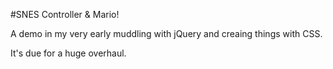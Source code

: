 #SNES Controller & Mario!

A demo in my very early muddling with jQuery and creaing things with CSS.

It's due for a huge overhaul.
